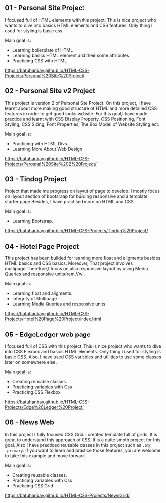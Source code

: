 ## 01 - Personal Site Project

I focused full of HTML elements with this project. This is nice project who wants to dive into basics HTML elements and CSS features. Only thing I used for styling is basic css.

Main goal is:
- Learning boilerplate of HTML
- Learning basics HTML element and their some attributes
- Practicing CSS with HTML

https://batuhanbay.github.io/HTML-CSS-Projects/Personal%20Site%20Project/

## 02 - Personal Site v2 Project

This project is version 2 of Personal Site Project. On this project, I have learnt about more making good structure of HTML and more detailed CSS features in order to get good looks website. For this goal,I have made practice and learnt with  CSS Display Property, CSS Positioning, Font Styling, CSS Sizing, Font Properties, The Box Model of Website Styling ect.

Main goal is:
- Practicing with HTML Divs.
- Learning More About Web Design

https://batuhanbay.github.io/HTML-CSS-Projects/Perosnal%20Site%202%20Project/

## 03 - Tindog Project

Project that made me progress on layout of page to develop. I mostly focus on layout section of bootsraap for building responsive and a template starter page.Besides, I have practised more on HTML and CSS.

Main goal is:
- Learning Bootstrap.

https://batuhanbay.github.io/HTML-CSS-Projects/Tindog%20Project/

## 04 - Hotel Page Project

This project has been builded for learning more float and aligments besides HTML basics and CSS basics. Moreover, That project involves multipage.Therefore,I focus on also responsive layout by using Media Queries and responsive units(rem,Vw).

Main goal is:
- Learning float and aligments.
- Integrity of Multipage
- Learning Media Queries and responsive units

https://batuhanbay.github.io/HTML-CSS-Projects/Hotel%20Page%20Project/index.html

## 05 - EdgeLedger web page

I focused full of CSS with this project. This is nice project who wants to dive into CSS Flexbox and basics HTML elements. Only thing I used for styling is basic CSS. Also, I have used CSS variables and utilities to use some classes later on somewhere else.

Main goal is:

- Creating reusable classes.
- Practicing variables with Css
- Practicing CSS Flexbox

https://batuhanbay.github.io/HTML-CSS-Projects/Edge%20Ledger%20Project/

## 06 - News Web

In this project I fully focused CSS Grid. I created template full of grids. It is great to understand this approach of CSS. It is a quite smoth project for this goal. Also I have practiced reusable classes in this project such as `.btn .primary`. If you want to learn and practice those features, you are welcome to take this example and move forward.

Main goal is:

- Creating reusable classes.
- Practicing variables with Css
- Practicing CSS Grid

https://batuhanbay.github.io/HTML-CSS-Projects/NewsGrid/


